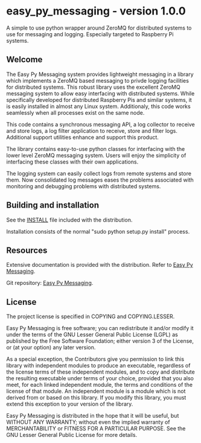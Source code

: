 
# easy_py_messaging - version 1.0.0
A simple to use python wrapper around ZeroMQ for distributed systems to use for messaging and logging. Especially targeted to Raspberry Pi systems.

## Welcome

The Easy Py Messaging system provides lightweight messaging in a library
which implements a ZeroMQ based messaging to privde logging facilities for
distributed systems.  This robust library uses the excellent ZeroMQ messaging
system to allow easy interfacing with distributed systems.  While
specifically developed for distributed Raspberry Pis and similar systems, it
is easily installed in almost any Linux system. Additionaly, this code works
seamlessly when all processes exist on the same node.

This code contains a synchronous messaging API, a log collector to receive
and store logs, a log filter application to receive, store and filter logs.
Additional support utilities enhance and support this product.

The library contains easy-to-use python classes for interfacing with the lower
level ZeroMQ messaging system. Users will enjoy the simplicity of interfacing
these classes with their own applications. 

The logging system can easily collect logs from remote systems and store
them. Now consolidated log messages eases the problems associated with
monitoring and debugging problems with distributed systems.


## Building and installation

See the [INSTALL](./easy_py_messaging/docs/easy_py_messaging.html)
file included with the distribution.

Installation consists of the normal "sudo python setup.py install"
process.

## Resources

Extensive documentation is provided with the distribution. Refer to
[Easy Py Messaging](./easy_py_messaging/docs/easy_py_messaging.html).

Git repository: [Easy Py Messaging](http://github.com/trailingdots/easy_py_messaging).

## License

The project license is specified in COPYING and COPYING.LESSER.

Easy Py Messaging is free software; you can redistribute it and/or modify it
under the terms of the GNU Lesser General Public License (LGPL) as published by
the Free Software Foundation; either version 3 of the License, or (at your
option) any later version.

As a special exception, the Contributors give you permission to link
this library with independent modules to produce an executable,
regardless of the license terms of these independent modules, and to
copy and distribute the resulting executable under terms of your choice,
provided that you also meet, for each linked independent module, the
terms and conditions of the license of that module. An independent
module is a module which is not derived from or based on this library.
If you modify this library, you must extend this exception to your
version of the library.

Easy Py Messaging is distributed in the hope that it will be useful, but
WITHOUT ANY WARRANTY; without even the implied warranty of MERCHANTABILITY or
FITNESS FOR A PARTICULAR PURPOSE. See the GNU Lesser General Public License for
more details.

